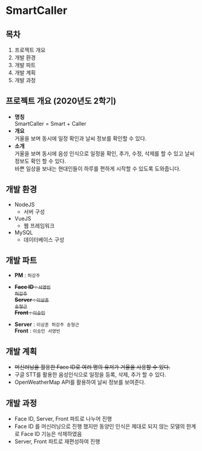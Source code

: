 # SmartCaller

## 목차
1. 프로젝트 개요
2. 개발 환경
3. 개발 파트
4. 개발 계획
5. 개발 과정

## 프로젝트 개요 (2020년도 2학기)
- **명칭**<br>
  SmartCaller = Smart + Caller
- **개요**<br>
  거울을 보며 동시에 일정 확인과 날씨 정보를 확인할 수 있다.
- **소개**<br>
  거울을 보며 동시에 음성 인식으로 일정을 확인, 추가, 수정, 삭제를 할 수 있고 날씨 정보도 확인 할 수 있다. <br>
  바쁜 일상을 보내는 현대인들이 하루를 편하게 시작할 수 있도록 도와줍니다. 
## 개발 환경
- NodeJS
  - 서버 구성
- VueJS
  - 웹 프레임워크
- MySQL
  - 데이터베이스 구성

## 개발 파트
- **PM** : <code>허강주</code>
- <del>**Face ID** : <code>서영빈 허강주</code></del><br>
  <del>**Server** : <code>이상훈 송형근</code></del><br>
  <del>**Front** : <code>이승민</code></del><br>

- **Server** : <code>이상훈 허강주 송형근</code><br>
  **Front** : <code>이승민 서영빈</code>

## 개발 계획
- <del>머신러닝을 활용한 Face ID로 여러 명의 유저가 거울을 사용할 수 있다.</del>
- 구글 STT를 활용한 음성인식으로 일정을 등록, 삭제, 추가 할 수 있다.
- OpenWeatherMap API를 활용하여 날씨 정보를 보여준다.

## 개발 과정
- Face ID, Server, Front 파트로 나누어 진행
- Face ID 를 머신러닝으로 진행 했지만 동양인 인식은 제대로 되지 않는 모델의 한계로 Face ID 기능은 삭제하였음
- Server, Front 파트로 재편성하여 진행

